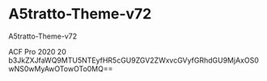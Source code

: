# A5tratto-Theme-v72 
 A5tratto-Theme-v72 

ACF Pro 2020 20
b3JkZXJfaWQ9MTU5NTEyfHR5cGU9ZGV2ZWxvcGVyfGRhdGU9MjAxOS0wNS0wMyAwOTowOTo0MQ==